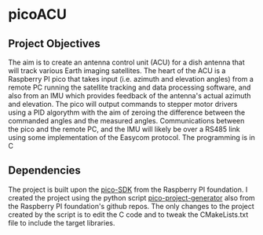 # picoACU
## Project Objectives
The aim is to create an antenna control unit (ACU) for a dish antenna that will track various Earth imaging satellites.
The heart of the ACU is a Raspberry PI pico that takes input (i.e. azimuth and elevation angles) from a remote PC running the satellite tracking and data processing software, and also from an IMU which provides feedback of the antenna's actual azimuth and elevation. The pico will output commands to stepper motor drivers using a PID algorythm with the aim of zeroing the difference between the commanded angles and the measured angles.
Communications between the pico and the remote PC, and the IMU will likely be over a RS485 link using some implementation of the Easycom protocol. 
The programming is in C
## Dependencies
The project is built upon the [pico-SDK](https://github.com/raspberrypi/pico-sdk) from the Raspberry PI foundation.
I created the project using the python script [pico-project-generator](https://github.com/raspberrypi/pico-project-generator) also from the Raspberry PI foundation's github repos.
The only changes to the project created by the script is to edit the C  code and to tweak the CMakeLists.txt file to include the target libraries.
